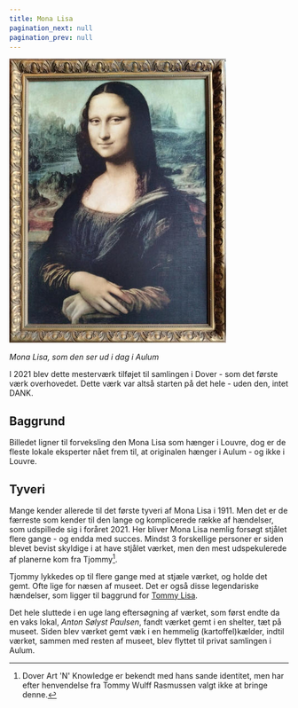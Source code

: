 ```yaml
---
title: Mona Lisa
pagination_next: null
pagination_prev: null
---
```


[![Mona Lisa](/img/art/mona_LRes_front.jpg)](/img/art/mona_HRes_front.jpg)

*Mona Lisa, som den ser ud i dag i Aulum*

I 2021 blev dette mesterværk tilføjet til samlingen i Dover - som det første værk overhovedet. Dette værk var altså starten på det hele - uden den, intet DANK.

## Baggrund
Billedet ligner til forveksling den Mona Lisa som hænger i Louvre, dog er de fleste lokale eksperter nået frem til, at originalen hænger i Aulum - og ikke i Louvre. 

## Tyveri
Mange kender allerede til det første tyveri af Mona Lisa i 1911. Men det er de færreste som kender til den lange og komplicerede række af hændelser, som udspillede sig i foråret 2021. Her bliver Mona Lisa nemlig forsøgt stjålet flere gange - og endda med succes. Mindst 3 forskellige personer er siden blevet bevist skyldige i at have stjålet værket, men den mest udspekulerede af planerne kom fra Tjommy[^1]. 

Tjommy lykkedes op til flere gange med at stjæle værket, og holde det gemt. Ofte lige for næsen af museet. Det er også disse legendariske hændelser, som ligger til baggrund for [Tommy Lisa](/docs/digitale/tjommy).

Det hele sluttede i en uge lang eftersøgning af værket, som først endte da en vaks lokal, *Anton Sølyst Paulsen*, fandt værket gemt i en shelter, tæt på museet. Siden blev værket gemt væk i en hemmelig (kartoffel)kælder, indtil værket, sammen med resten af museet, blev flyttet til privat samlingen i Aulum. 

[^1]: Dover Art 'N' Knowledge er bekendt med hans sande identitet, men har efter henvendelse fra Tommy Wulff Rasmussen valgt ikke at bringe denne.